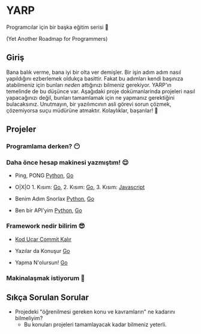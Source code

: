 # YARP

Programcılar için bir başka eğitim serisi 🥱

(Yet Another Roadmap for Programmers)

## Giriş

Bana balık verme, bana iyi bir olta ver demişler. Bir işin adım adım nasıl yapıldığını ezberlemek oldukça basittir. Fakat bu adımları kendi başınıza atabilmeniz için bunları *neden* attığınızı bilmeniz gerekiyor. YARP'ın temelinde de bu düşünce var. Aşağıdaki proje dokümanlarinda projeleri nasıl yapacağınızı değil, bunları tamamlamak için ne yapmanız gerektiğini bulacaksınız. Unutmayın, bir yazılımcının asli görevi sorun çözmek, çözemiyorsa suçu müdürüne atmaktır. Kolaylıklar, başarılar! 🚀

## Projeler

### Programlama derken? 😶

### Daha önce hesap makinesi yazmıştım! 😌

- Ping, PONG [Python](https://github.com/log101/YARP/blob/main/projects/python/ping-pong-python.md),  [Go](https://github.com/log101/YARP/blob/main/projects/go/ping-pong-go.md)
- O|X|O 1. Kısım: [Go](https://github.com/log101/YARP/blob/main/projects/go/xox-go.md), 2. Kısım: [Go](https://github.com/log101/YARP/blob/main/projects/go/xox-go-part2.md), 3. Kısım: [Javascript](https://github.com/log101/YARP/blob/main/projects/go/xox-go-part3.md)

- Benim Adım Snorlax [Python](https://github.com/log101/YARP/blob/main/projects/python/benim-adim-snorlax-python.md), [Go](https://github.com/log101/YARP/blob/main/projects/go/benim-adim-snorlax-go.md)

- Ben bir API'yim [Python](https://github.com/log101/YARP/blob/main/projects/python/ben-bir-apiyim-python.md), [Go](https://github.com/log101/YARP/blob/main/projects/go/ben-bir-apiyim-go.md)
### Framework nedir bilirim 😎

- [Kod Uçar Commit Kalır](https://github.com/log101/YARP/blob/main/projects/git/kod-ucar-commit-kalir.md)

- Yazılar da Konuşur [Go](https://github.com/log101/YARP/blob/main/projects/go/yazilar-da-konusur-go.md)

- Yapma N'olursun! [Go](https://github.com/log101/YARP/blob/main/projects/go/yapma-nolursun-go.md) 

### Makinalaşmak istiyorum 🤖

## Sıkça Sorulan Sorular

- Projedeki "öğrenilmesi gereken konu ve kavramların" ne kadarını bilmeliyim?
  - Bu konuları projeleri tamamlayacak kadar bilmeniz yeterli.
